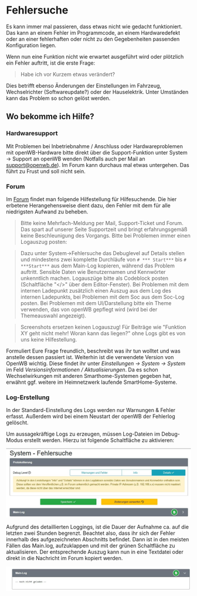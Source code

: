 # Fehlersuche
Es kann immer mal passieren, dass etwas nicht wie gedacht funktioniert. Das kann an einem Fehler im Programmcode, an einem Hardwaredefekt oder an einer fehlerhaften oder nicht zu den Gegebenheiten passenden Konfiguration liegen.

Wenn nun eine Funktion nicht wie erwartet ausgeführt wird oder plötzlich ein Fehler auftritt, ist die erste Frage: 
> Habe ich vor Kurzem etwas verändert?

Dies betrifft ebenso Änderungen der Einstellungen im Fahrzeug, Wechselrichter (Softwareupdate?)  oder der Hauselektrik. Unter Umständen kann das Problem so schon gelöst werden.


## Wo bekomme ich Hilfe?
### Hardwaresupport
Mit Problemen bei Inbetriebnahme / Anschluss oder Hardwareproblemen mit openWB-Hardware bitte direkt über die Support-Funktion unter System -> Support an openWB wenden (Notfalls auch per Mail an support@openwb.de).
Im Forum kann durchaus mal etwas untergehen. Das führt zu Frust und soll nicht sein.

### Forum
Im [Forum](https://forum.openwb.de/index.php) findet man folgende Hilfestellung für Hilfesuchende. Die hier erbetene Herangehensweise dient dazu, den Fehler mit dem für alle niedrigsten Aufwand zu beheben. 

> Bitte keine Mehrfach-Meldung per Mail, Support-Ticket und Forum.
Das spart auf unserer Seite Supportzeit und bringt erfahrungsgemäß keine Beschleunigung des Vorgangs.
Bitte bei Problemen immer einen Logauszug posten:

> Dazu unter System->Fehlersuche das Debuglevel auf Details stellen und mindestens zwei komplette Durchläufe von ``# *** Start***`` bis ``# ***Start***`` aus dem Main-Log kopieren, während das Problem auftritt. Sensible Daten wie Benutzernamen und Kennwörter unkenntlich machen.
Logauszüge bitte als Codeblock posten (Schaltfläche "</>" über dem Editor-Fenster).
Bei Problemen mit dem internen Ladepunkt zusätzlich einen Auszug aus dem Log des internen Ladepunkts, bei Problemen mit dem Soc aus dem Soc-Log posten.
Bei Problemen mit dem UI/Darstellung bitte ein Theme verwenden, das von openWB gepflegt wird (wird bei der Themeauswahl angezeigt).

> Screenshots ersetzen keinen Logauszug!
Für Beiträge wie "Funktion XY geht nicht mehr! Woran kann das liegen?" ohne Logs gibt es von uns keine Hilfestellung.

Formuliert Eure Frage freundlich, beschreibt was ihr tun wolltet und was anstelle dessen passiert ist. Weiterhin ist die verwendete Version von OpenWB wichtig. Diese findet ihr unter _Einstellungen -> System -> System_ im Feld _Versionsinformationen / Aktualisierungen_.
Da es schon Wechselwirkungen mit anderen Smarthome-Systemen gegeben hat, erwähnt ggf. weitere im Heimnetzwerk laufende SmartHome-Systeme.

### Log-Erstellung
In der Standard-Einstellung des Logs werden nur Warnungen & Fehler erfasst.  Außerdem wird bei einem Neustart der openWB der Fehlerlog gelöscht. 

Um aussagekräftige Logs zu erzeugen, müssen Log-Dateien im Debug-Modus erstellt werden. Hierzu ist folgende Schaltfläche zu aktivieren:

![Debug-Einstellung](pictures/Fehlersuche_DebugLog.jpg)

Aufgrund des detaillierten Loggings, ist die Dauer der Aufnahme ca. auf die letzten zwei Stunden begrenzt.  Beachtet also, dass ihr sich der Fehler innerhalb des aufgezeichneten Abschnitts befindet.
Dann ist in den meisten Fällen das Main.log, aufzuklappen und mit der grünen Schaltfläche zu aktualisieren. Der entsprechende Auszug kann nun in eine Textdatei oder direkt in die Nachricht im Forum kopiert werden.

![Main-Log](pictures/Fehlersuche_Main-Log.jpg)